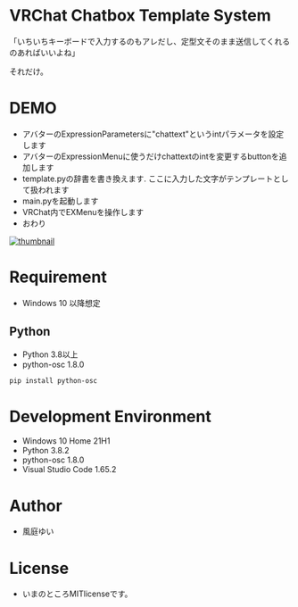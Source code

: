 # VRChat Chatbox Template System

「いちいちキーボードで入力するのもアレだし、定型文そのまま送信してくれるのあればいいよね」

それだけ。


# DEMO

- アバターのExpressionParametersに"chattext"というintパラメータを設定します
- アバターのExpressionMenuに使うだけchattextのintを変更するbuttonを追加します
- template.pyの辞書を書き換えます. ここに入力した文字がテンプレートとして扱われます
- main.pyを起動します
- VRChat内でEXMenuを操作します
- おわり

[![thumbnail](https://pbs.twimg.com/ext_tw_video_thumb/1560097540246163456/pu/img/n7KWthtDBgcEneuB.jpg)](https://twitter.com/i/status/1560097636127875073)


# Requirement

* Windows 10 以降想定


## Python

* Python 3.8以上
* python-osc 1.8.0

```bash
pip install python-osc
```

# Development Environment

* Windows 10 Home 21H1
* Python 3.8.2
* python-osc 1.8.0
* Visual Studio Code 1.65.2  


# Author

* 風庭ゆい

# License

* いまのところMITlicenseです。